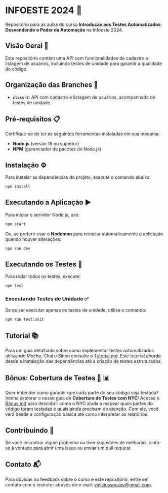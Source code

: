 
# INFOESTE 2024 🚀

Repositório para as aulas do curso **Introdução aos Testes Automatizados: Desvendando o Poder da Automação** na Infoeste 2024.

## Visão Geral 📝

Este repositório contém uma API com funcionalidades de cadastro e listagem de usuários, incluindo testes de unidade para garantir a qualidade do código.

## Organização das Branches 🌿

- **`class-2`**: API com cadastro e listagem de usuários, acompanhada de testes de unidade.

## Pré-requisitos 📋

Certifique-se de ter as seguintes ferramentas instaladas em sua máquina:

- **Node.js** (versão 18 ou superior)
- **NPM** (gerenciador de pacotes do Node.js)

## Instalação ⚙️

Para instalar as dependências do projeto, execute o comando abaixo:

```bash
npm install
```

## Executando a Aplicação ▶️

Para iniciar o servidor Node.js, use:

```bash
npm start
```

Ou, se preferir usar o **Nodemon** para reiniciar automaticamente a aplicação quando houver alterações:

```bash
npm run dev
```

## Executando os Testes 🧪

Para rodar todos os testes, execute:

```bash
npm test
```

### Executando Testes de Unidade ✅

Se quiser executar apenas os testes de unidade, utilize o comando:

```bash
npm run test:unit
```

## Tutorial 📚

Para um guia detalhado sobre como implementar testes automatizados utilizando Mocha, Chai e Sinon consulte o [Tutorial.md](Tutorial.md). Este tutorial aborda desde a instalação das dependências até a criação de testes estruturados.

## Bônus: Cobertura de Testes 🎉 📊

Quer entender como garantir que cada parte do seu código seja testada? Venha explorar o nosso guia de **Cobertura de Testes com NYC**! Acesse o [Bônus.md](Bônus.md) para descobrir como o NYC ajuda a mapear quais partes do código foram testadas e quais ainda precisam de atenção. Com ele, você verá desde a configuração básica até como interpretar os relatórios.

## Contribuindo 🤝

Se você encontrar algum problema ou tiver sugestões de melhorias, sinta-se à vontade para abrir uma issue ou enviar um pull request.

## Contato 📬

Para dúvidas ou feedback sobre o curso e este repositório, entre em contato com o instrutor através do e-mail: [viniciussouzav@gmail.com](mailto:viniciussouzav@gmail.com).
